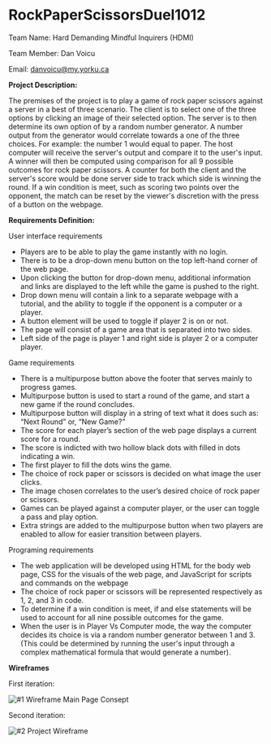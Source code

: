 # RockPaperScissorsDuel1012
Team Name: Hard Demanding Mindful Inquirers (HDMI)

Team Member: Dan Voicu

Email: danvoicu@my.yorku.ca



**Project Description:**

The premises of the project is to play a game of rock paper scissors against a server in a best of three scenario. The client is to select one of the three options by clicking an image of their selected option. The server is to then determine its own option of by a random number generator. A number output from the generator would correlate towards a one of the three choices. For example: the number 1 would equal to paper. The host computer will receive the server's output and compare it to the user's input. A winner will then be computed using comparison for all 9 possible outcomes for rock paper scissors. A counter for both the client and the server's score would be done server side to track which side is winning the round. If a win condition is meet, such as scoring two points over the opponent, the match can be reset by the viewer's discretion with the press of a button on the webpage.

**Requirements Definition:**

User interface requirements

- Players are to be able to play the game instantly with no login.
- There is to be a drop-down menu button on the top left-hand corner of the web page.
- Upon clicking the button for drop-down menu, additional information and links are displayed to the left while the game is pushed to the right.
- Drop down menu will contain a link to a separate webpage with a tutorial, and the ability to toggle if the opponent is a computer or a player.
- A button element will be used to toggle if player 2 is on or not.
- The page will consist of a game area that is separated into two sides.
- Left side of the page is player 1 and right side is player 2 or a computer player.


Game requirements

- There is a multipurpose button above the footer that serves mainly to progress games.
- Multipurpose button is used to start a round of the game, and start a new game if the round concludes.
- Multipurpose button will display in a string of text what it does such as: “Next Round” or, “New Game?”
- The score for each player’s section of the web page displays a current score for a round.
- The score is indicted with two hollow black dots with filled in dots indicating a win.
- The first player to fill the dots wins the game.
- The choice of rock paper or scissors is decided on what image the user clicks.
- The image chosen correlates to the user’s desired choice of rock paper or scissors.
- Games can be played against a computer player, or the user can toggle a pass and play option.
- Extra strings are added to the multipurpose button when two players are enabled to allow for easier transition between players.

Programing requirements

- The web application will be developed using HTML for the body web page, CSS for the visuals of the web page, and JavaScript for scripts and commands on the webpage
- The choice of rock paper or scissors will be represented respectively as 1, 2, and 3 in code.
- To determine if a win condition is meet, if and else statements will be used to account for all nine possible outcomes for the game.
- When the user is in Player Vs Computer mode, the way the computer decides its choice is via a random number generator between 1 and 3. (This could be determined by running the user's input through a complex mathematical formula that would generate a number).


**Wireframes**

First iteration: 

![#1 Wireframe Main Page Consept](https://user-images.githubusercontent.com/66493298/140599675-f848b321-41c0-460a-a805-f6b0c4d24f8a.jpg)

Second iteration:

![#2 Project Wireframe](https://user-images.githubusercontent.com/66493298/140599683-48655ecd-b284-4eb5-a793-6e6dea9ac891.JPG)










